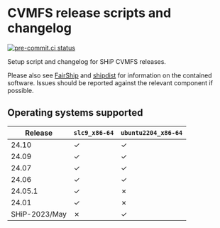 # CVMFS release scripts and changelog

[![pre-commit.ci status](https://results.pre-commit.ci/badge/github/ShipSoft/cvmfs_release/main.svg)](https://results.pre-commit.ci/latest/github/ShipSoft/cvmfs_release/main)

Setup script and changelog for SHiP CVMFS releases.

Please also see [FairShip](https://github.com/ShipSoft/FairShip) and [shipdist](https://github.com/ShipSoft/shipdist) for information on the contained software.
Issues should be reported against the relevant component if possible.

## Operating systems supported

| Release | `slc9_x86-64` | `ubuntu2204_x86-64` |
|---|---|---|
| 24.10 | &check; | &check; |
| 24.09 | &check; | &check; |
| 24.07 | &check; | &check; |
| 24.06 | &check; | &check; |
| 24.05.1 | &check; | &cross; |
| 24.01 | &check; | &cross; |
| SHiP-2023/May | &cross; | &check; |
